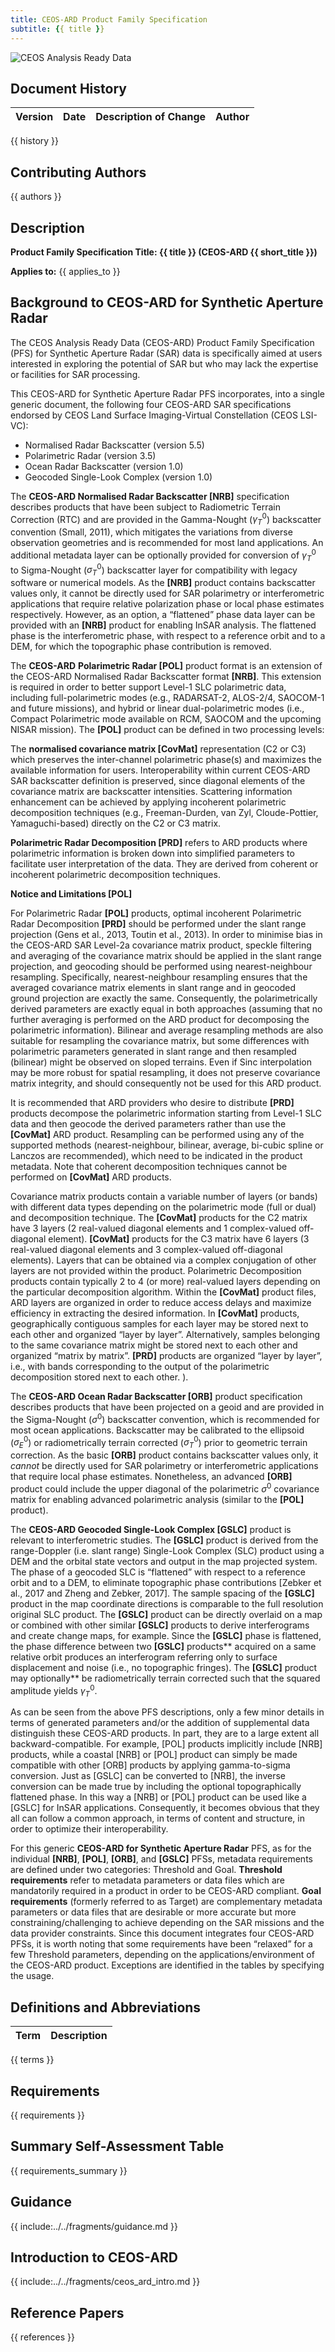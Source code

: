 ```yaml
---
title: CEOS-ARD Product Family Specification
subtitle: {{ title }}
---
```


![CEOS Analysis Ready Data](../../Logo/CEOS_ARD_Logo_for_PFS.png)

## Document History

| Version | Date | Description of Change | Author |
| :------ | :--- | :-------------------- | :----- |
{{ history }}

## Contributing Authors

{{ authors }}

## Description

**Product Family Specification Title: {{ title }} (CEOS-ARD {{ short_title }})**

**Applies to:** {{ applies_to }}

## Background to CEOS-ARD for Synthetic Aperture Radar

The CEOS Analysis Ready Data (CEOS-ARD) Product Family Specification (PFS) for Synthetic Aperture Radar (SAR) data is specifically aimed at users interested in exploring the potential of SAR but who may lack the expertise or facilities for SAR processing. 

This CEOS-ARD for Synthetic Aperture Radar PFS incorporates, into a single generic document, the following four CEOS-ARD SAR specifications endorsed by CEOS Land Surface Imaging-Virtual Constellation (CEOS LSI-VC):

- Normalised Radar Backscatter (version 5.5)
- Polarimetric Radar (version 3.5)
- Ocean Radar Backscatter (version 1.0)
- Geocoded Single-Look Complex (version 1.0)

The **CEOS-ARD Normalised Radar Backscatter \[NRB]** specification describes products that have been subject to Radiometric Terrain Correction (RTC) and are provided in the Gamma-Nought ($`\gamma^0_T`$) backscatter convention (Small, 2011), which mitigates the variations from diverse observation geometries and is recommended for most land applications. An additional metadata layer can be optionally provided for conversion of $`\gamma^0_T`$ to Sigma-Nought ($`\sigma^0_T`$) backscatter layer for compatibility with legacy software or numerical models. As the **\[NRB]** product contains backscatter values only, it cannot be directly used for SAR polarimetry or interferometric applications that require relative polarization phase or local phase estimates respectively. However, as an option, a “flattened” phase data layer can be provided with an **\[NRB]** product for enabling InSAR analysis. The flattened phase is the interferometric phase, with respect to a reference orbit and to a DEM, for which the topographic phase contribution is removed. 

The **CEOS-ARD** **Polarimetric Radar \[POL]** product format is an extension of the CEOS-ARD Normalised Radar Backscatter format **\[NRB]**. This extension is required in order to better support Level-1 SLC polarimetric data, including full-polarimetric modes (e.g., RADARSAT-2, ALOS-2/4, SAOCOM-1 and future missions), and hybrid or linear dual-polarimetric modes (i.e., Compact Polarimetric mode available on RCM, SAOCOM and the upcoming NISAR mission). The **\[POL]** product can be defined in two processing levels:

The **normalised covariance matrix \[CovMat]** representation (C2 or C3) which preserves the inter-channel polarimetric phase(s) and maximizes the available information for users. Interoperability within current CEOS-ARD SAR backscatter definition is preserved, since diagonal elements of the covariance matrix are backscatter intensities. Scattering information enhancement can be achieved by applying incoherent polarimetric decomposition techniques (e.g., Freeman-Durden, van Zyl, Cloude-Pottier, Yamaguchi-based) directly on the C2 or C3 matrix. 

**Polarimetric Radar Decomposition \[PRD]** refers to ARD products where polarimetric information is broken down into simplified parameters to facilitate user interpretation of the data. They are derived from coherent or incoherent polarimetric decomposition techniques. 

**Notice and Limitations \[POL]**

For Polarimetric Radar **\[POL]** products, optimal incoherent Polarimetric Radar Decomposition **\[PRD]** should be performed under the slant range projection (Gens et al., 2013, Toutin et al., 2013). In order to minimise bias in the CEOS-ARD SAR Level-2a covariance matrix product, speckle filtering and averaging of the covariance matrix should be applied in the slant range projection, and geocoding should be performed using nearest-neighbour resampling. Specifically, nearest-neighbour resampling ensures that the averaged covariance matrix elements in slant range and in geocoded ground projection are exactly the same. Consequently, the polarimetrically derived parameters are exactly equal in both approaches (assuming that no further averaging is performed on the ARD product for decomposing the polarimetric information). Bilinear and average resampling methods are also suitable for resampling the covariance matrix, but some differences with polarimetric parameters generated in slant range and then resampled (bilinear) might be observed on sloped terrains. Even if Sinc interpolation may be more robust for spatial resampling, it does not preserve covariance matrix integrity, and should consequently not be used for this ARD product.

It is recommended that ARD providers who desire to distribute **\[PRD]** products decompose the polarimetric information starting from Level-1 SLC data and then geocode the derived parameters rather than use the **\[CovMat]** ARD product. Resampling can be performed using any of the supported methods (nearest-neighbour, bilinear, average, bi-cubic spline or Lanczos are recommended), which need to be indicated in the product metadata. Note that coherent decomposition techniques cannot be performed on **\[CovMat]** ARD products.

Covariance matrix products contain a variable number of layers (or bands) with different data types depending on the polarimetric mode (full or dual) and decomposition technique. The **\[CovMat]** products for the C2 matrix have 3 layers (2 real-valued diagonal elements and 1 complex-valued off-diagonal element). **\[CovMat]** products for the C3 matrix have 6 layers (3 real-valued diagonal elements and 3 complex-valued off-diagonal elements). Layers that can be obtained via a complex conjugation of other layers are not provided within the product. Polarimetric Decomposition products contain typically 2 to 4 (or more) real-valued layers depending on the particular decomposition algorithm. Within the **\[CovMat]** product files, ARD layers are organized in order to reduce access delays and maximize efficiency in extracting the desired information. In **\[CovMat]** products, geographically contiguous samples for each layer may be stored next to each other and organized “layer by layer”. Alternatively, samples belonging to the same covariance matrix might be stored next to each other and organized “matrix by matrix”. **\[PRD]** products are organized “layer by layer”, i.e., with bands corresponding to the output of the polarimetric decomposition stored next to each other. ). 

The **CEOS-ARD Ocean Radar Backscatter \[ORB]** product specification describes products that have been projected on a geoid and are provided in the Sigma-Nought ($`\sigma^0`$) backscatter convention, which is recommended for most ocean applications. Backscatter may be calibrated to the ellipsoid ($`\sigma^0_E`$) or radiometrically terrain corrected ($`\sigma^0_T`$) prior to geometric terrain correction. As the basic **\[ORB]** product contains backscatter values only, it *cannot* be directly used for SAR polarimetry or interferometric applications that require local phase estimates. Nonetheless, an advanced **\[ORB]** product could include the upper diagonal of the polarimetric $`\sigma^0`$ covariance matrix for enabling advanced polarimetric analysis (similar to the **\[POL]** product). 

The **CEOS-ARD Geocoded Single-Look Complex \[GSLC]** product is relevant to interferometric studies. The **\[GSLC]** product is derived from the range-Doppler (i.e. slant range) Single-Look Complex (SLC) product using a DEM and the orbital state vectors and output in the map projected system. The phase of a geocoded SLC is “flattened” with respect to a reference orbit and to a DEM, to eliminate topographic phase contributions \[Zebker et al., 2017 and Zheng and Zebker, 2017]. The sample spacing of the **\[GSLC]** product in the map coordinate directions is comparable to the full resolution original SLC product. The **\[GSLC]** product can be directly overlaid on a map or combined with other similar **\[GSLC]** products to derive interferograms and create change maps, for example. Since the **\[GSLC]** phase is flattened, the phase difference between two **\[GSLC]** products** acquired on a same relative orbit produces an interferogram referring only to surface displacement and noise (i.e., no topographic fringes). The **\[GSLC]** product may optionally** be radiometrically terrain corrected such that the squared amplitude yields $`\gamma^0_T`$.

As can be seen from the above PFS descriptions, only a few minor details in terms of generated parameters and/or the addition of supplemental data distinguish these CEOS-ARD products. In part, they are to a large extent all backward-compatible. For example, \[POL] products implicitly include \[NRB] products, while a coastal \[NRB] or \[POL] product can simply be made compatible with other \[ORB] products by applying gamma-to-sigma conversion. Just as \[GSLC] can be converted to \[NRB], the inverse conversion can be made true by including the optional topographically flattened phase. In this way a \[NRB] or \[POL] product can be used like a \[GSLC] for InSAR applications. Consequently, it becomes obvious that they all can follow a common approach, in terms of content and structure, in order to optimize their interoperability. 

For this generic **CEOS-ARD for Synthetic Aperture Radar** PFS, as for the individual **\[NRB]**, **\[POL]**, **\[ORB]**, and **\[GSLC]** PFSs, metadata requirements are defined under two categories: Threshold and Goal. **Threshold requirements** refer to metadata parameters or data files which are mandatorily required in a product in order to be CEOS-ARD compliant. **Goal requirements** (formerly referred to as Target) are complementary metadata parameters or data files that are desirable or more accurate but more constraining/challenging to achieve depending on the SAR missions and the data provider constraints. Since this document integrates four CEOS-ARD PFSs, it is worth noting that some requirements have been “relaxed” for a few Threshold parameters, depending on the applications/environment of the CEOS-ARD product. Exceptions are identified in the tables by specifying the usage.

## Definitions and Abbreviations

| Term | Description |
| :--: | :---------- |
{{ terms }}

## Requirements

{{ requirements }}

## Summary Self-Assessment Table

{{ requirements_summary }}

## Guidance

{{ include:../../fragments/guidance.md }}

## Introduction to CEOS-ARD

{{ include:../../fragments/ceos_ard_intro.md }}

## Reference Papers

{{ references }}
